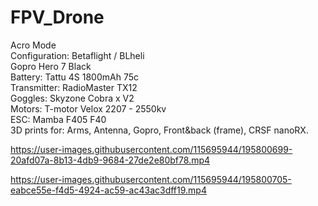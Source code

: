 # FPV_Drone
Acro Mode  
Configuration: Betaflight / BLheli  
Gopro Hero 7 Black   
Battery: Tattu 4S 1800mAh 75c  
Transmitter: RadioMaster TX12  
Goggles: Skyzone Cobra x V2   
Motors: T-motor Velox 2207 - 2550kv  
ESC: Mamba F405 F40  
3D prints for: Arms, Antenna, Gopro, Front&back (frame), CRSF nanoRX.  

https://user-images.githubusercontent.com/115695944/195800699-20afd07a-8b13-4db9-9684-27de2e80bf78.mp4

https://user-images.githubusercontent.com/115695944/195800705-eabce55e-f4d5-4924-ac59-ac43ac3dff19.mp4
